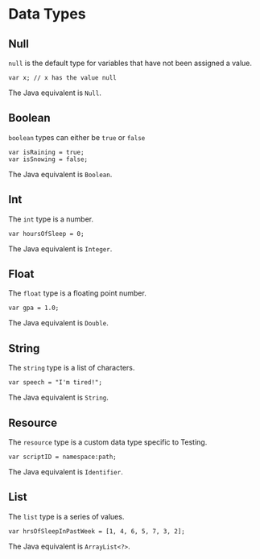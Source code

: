 # Data Types

## Null

`null` is the default type for variables that have not been assigned a value.

```
var x; // x has the value null
```

The Java equivalent is `Null`.

## Boolean

`boolean` types can either be `true` or `false`

```
var isRaining = true;
var isSnowing = false;
```

The Java equivalent is `Boolean`.

## Int

The `int` type is a number.

```
var hoursOfSleep = 0;
```

The Java equivalent is `Integer`.

## Float

The `float` type is a floating point number.

```
var gpa = 1.0;
```

The Java equivalent is `Double`.

## String

The `string` type is a list of characters.

```
var speech = "I'm tired!";
```

The Java equivalent is `String`.

## Resource

The `resource` type is a custom data type specific to Testing.

```
var scriptID = namespace:path;
```

The Java equivalent is `Identifier`.

## List

The `list` type is a series of values.

```
var hrsOfSleepInPastWeek = [1, 4, 6, 5, 7, 3, 2];
```

The Java equivalent is `ArrayList<?>`.